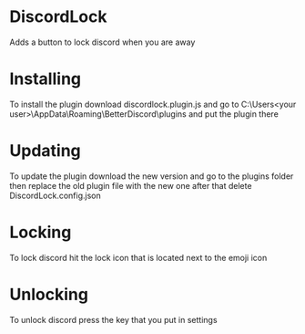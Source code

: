 # DiscordLock
Adds a button to lock discord when you are away

# Installing

To install the plugin download discordlock.plugin.js and go to C:\Users\<your user>\AppData\Roaming\BetterDiscord\plugins and put the plugin there

# Updating

To update the plugin download the new version and go to the plugins folder then replace the old plugin file with the new one after that delete DiscordLock.config.json

# Locking
To lock discord hit the lock icon that is located next to the emoji icon

# Unlocking
To unlock discord press the key that you put in settings
